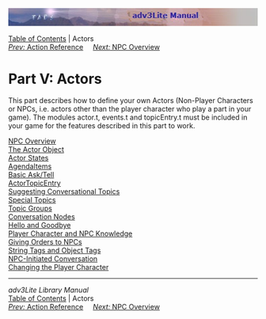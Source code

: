 <div class="topbar">

<img src="topbar.jpg" data-border="0" />

</div>

<div class="nav">

<a href="toc.htm" class="nav">Table of Contents</a> \| Actors  
<span class="navnp"><a href="actionref.htm" class="nav"><em>Prev:</em> Action Reference</a>
   
<a href="actoroverview.htm" class="nav"><em>Next:</em> NPC Overview</a>
    </span>

</div>

<div class="main">

# Part V: Actors

This part describes how to define your own Actors (Non-Player Characters
or NPCs, i.e. actors other than the player character who play a part in
your game). The modules actor.t, events.t and topicEntry.t must be
included in your game for the features described in this part to work.

<div class="sectoc">

[NPC Overview](actoroverview.htm)  
[The Actor Object](actorobj.htm)  
[Actor States](actorstate.htm)  
[AgendaItems](agenda.htm)  
[Basic Ask/Tell](asktell.htm)  
[ActorTopicEntry](actortopicentry.htm)  
[Suggesting Conversational Topics](suggest.htm)  
[Special Topics](specialtopic.htm)  
[Topic Groups](topicgroup.htm)  
[Conversation Nodes](convnode.htm)  
[Hello and Goodbye](hello.htm)  
[Player Character and NPC Knowledge](knowledge.htm)  
[Giving Orders to NPCs](orders.htm)  
[String Tags and Object Tags](tags.htm)  
[NPC-Initiated Conversation](initiate.htm)  
[Changing the Player Character](changepc.htm)  

</div>

</div>

------------------------------------------------------------------------

<div class="navb">

*adv3Lite Library Manual*  
<a href="toc.htm" class="nav">Table of Contents</a> \| Actors  
<span class="navnp"><a href="actionref.htm" class="nav"><em>Prev:</em> Action Reference</a>
   
<a href="actoroverview.htm" class="nav"><em>Next:</em> NPC Overview</a>
    </span>

</div>
